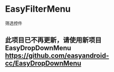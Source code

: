 # EasyFilterMenu
筛选控件
## 此项目已不再更新，请使用新项目EasyDropDownMenu https://github.com/easyandroid-cc/EasyDropDownMenu
